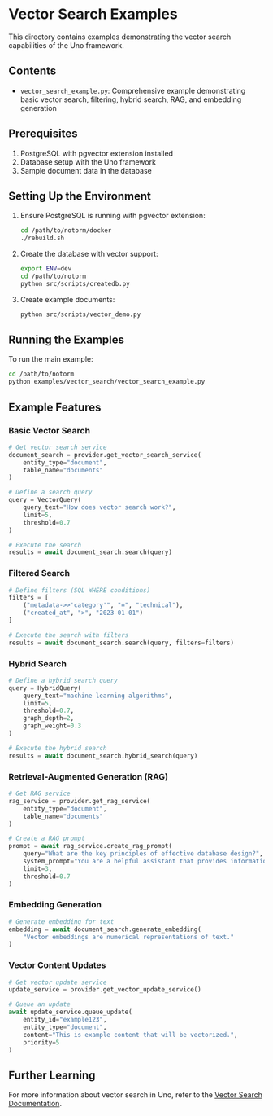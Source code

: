 # Vector Search Examples

This directory contains examples demonstrating the vector search capabilities of the Uno framework.

## Contents

- `vector_search_example.py`: Comprehensive example demonstrating basic vector search, filtering, hybrid search, RAG, and embedding generation

## Prerequisites

1. PostgreSQL with pgvector extension installed
2. Database setup with the Uno framework
3. Sample document data in the database

## Setting Up the Environment

1. Ensure PostgreSQL is running with pgvector extension:
   ```bash
   cd /path/to/notorm/docker
   ./rebuild.sh
   ```

2. Create the database with vector support:
   ```bash
   export ENV=dev
   cd /path/to/notorm
   python src/scripts/createdb.py
   ```

3. Create example documents:
   ```bash
   python src/scripts/vector_demo.py
   ```

## Running the Examples

To run the main example:

```bash
cd /path/to/notorm
python examples/vector_search/vector_search_example.py
```

## Example Features

### Basic Vector Search

```python
# Get vector search service
document_search = provider.get_vector_search_service(
    entity_type="document",
    table_name="documents"
)

# Define a search query
query = VectorQuery(
    query_text="How does vector search work?",
    limit=5,
    threshold=0.7
)

# Execute the search
results = await document_search.search(query)
```

### Filtered Search

```python
# Define filters (SQL WHERE conditions)
filters = [
    ("metadata->>'category'", "=", "technical"),
    ("created_at", ">", "2023-01-01")
]

# Execute the search with filters
results = await document_search.search(query, filters=filters)
```

### Hybrid Search

```python
# Define a hybrid search query
query = HybridQuery(
    query_text="machine learning algorithms",
    limit=5,
    threshold=0.7,
    graph_depth=2,
    graph_weight=0.3
)

# Execute the hybrid search
results = await document_search.hybrid_search(query)
```

### Retrieval-Augmented Generation (RAG)

```python
# Get RAG service
rag_service = provider.get_rag_service(
    entity_type="document",
    table_name="documents"
)

# Create a RAG prompt
prompt = await rag_service.create_rag_prompt(
    query="What are the key principles of effective database design?",
    system_prompt="You are a helpful assistant that provides information about databases.",
    limit=3,
    threshold=0.7
)
```

### Embedding Generation

```python
# Generate embedding for text
embedding = await document_search.generate_embedding(
    "Vector embeddings are numerical representations of text."
)
```

### Vector Content Updates

```python
# Get vector update service
update_service = provider.get_vector_update_service()

# Queue an update
await update_service.queue_update(
    entity_id="example123",
    entity_type="document",
    content="This is example content that will be vectorized.",
    priority=5
)
```

## Further Learning

For more information about vector search in Uno, refer to the [Vector Search Documentation](../../docs/vector_search/overview.md).